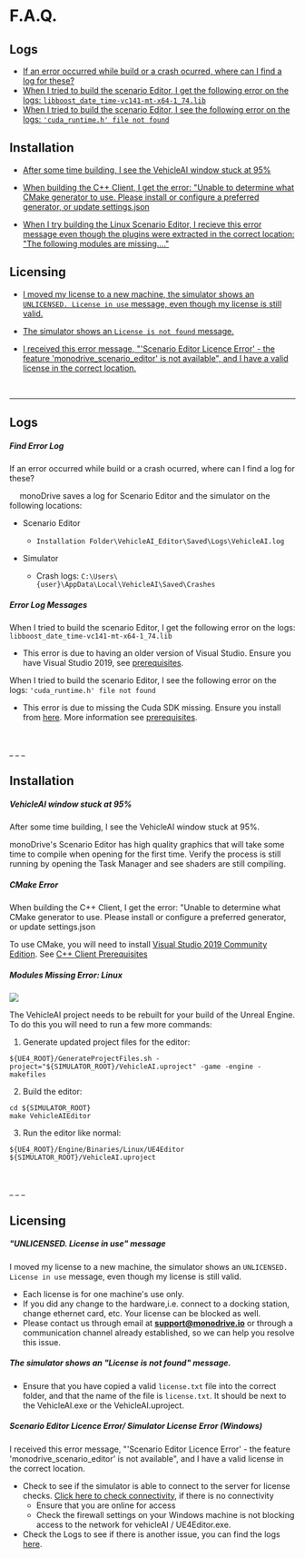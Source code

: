 # F.A.Q.   

<h2> Logs </h2>

- [ If an error occurred while build or a crash ocurred, where can I find a log for these?](./#find-error-log)
- [When I tried to build the scenario Editor, I get the following error on the logs: ```libboost_date_time-vc141-mt-x64-1_74.lib```](./#error-log-messages)
- [When I tried to build the scenario Editor, I see the following error on the logs: ```'cuda_runtime.h' file not found```](./#error-log-messages)

<h2> Installation </h2>

- [After some time building, I see the VehicleAI window stuck at 95%](./#vehicleai-window-stuck-at-95)

- [When building the C++ Client, I get the error: "Unable to determine what CMake generator to use. Please install or configure a preferred generator, or update settings.json](./#cmake-error)

- [When I try building the Linux Scenario Editor, I recieve this error message even though the plugins were extracted in the correct location: "The following modules are missing...."](./#modules-missing-error-linux)

<h2> Licensing </h2>

- [I moved my license to a new machine, the simulator shows an ```UNLICENSED. License in use``` message, even though my license is still valid.](./#unlicensed-license-in-use-message)
- [The simulator shows an ```License is not found``` message.](./#the-simulator-shows-an-license-is-not-found-message)

- [I received this error message, "'Scenario Editor Licence Error' - the feature 'monodrive_scenario_editor' is not available", and I have a valid license in the correct location.](./#scenario-editor-licence-error-simulator-license-error-windows)

<p>&nbsp;</p>

_ _ _ 

## Logs

##### Find Error Log

If an error occurred while build or a crash ocurred, where can I find a log for these?

&emsp; monoDrive saves a log for Scenario Editor and the simulator on the following locations:

 - Scenario Editor   
    - `Installation Folder\VehicleAI_Editor\Saved\Logs\VehicleAI.log`

 - Simulator   
    - Crash logs: `C:\Users\{user}\AppData\Local\VehicleAI\Saved\Crashes`

##### Error Log Messages

When I tried to build the scenario Editor, I get the following error on the logs: ```libboost_date_time-vc141-mt-x64-1_74.lib```

- This error is due to having an older version of Visual Studio. Ensure you have Visual Studio 2019, see [prerequisites](Getting_Started.md). 

When I tried to build the scenario Editor, I see the following error on the logs: ```'cuda_runtime.h' file not found```

-  This error is due to missing the Cuda SDK missing. Ensure you install from [here](https://developer.nvidia.com/cuda-10.2-download-archive). More information see [prerequisites](Getting_Started.md).   
<p>&nbsp;</p>
_ _ _ 

## Installation

##### VehicleAI window stuck at 95%

After some time building, I see the VehicleAI window stuck at 95%.

monoDrive's Scenario Editor has high quality graphics that will take some time to compile when opening for the first time. Verify the process is still running by opening the Task Manager and see shaders are still compiling.

##### CMake Error

When building the C++ Client, I get the error: "Unable to determine what CMake generator to use. Please install or configure a preferred generator, or update settings.json

To use CMake, you will need to install [Visual Studio 2019 Community Edition](https://visualstudio.microsoft.com/vs/community/). See [C++ Client Prerequisites](./cpp_client/cpp_quick_start.md)

##### Modules Missing Error: Linux

<div class="img_container">
    <img class='lg_img' src="../imgs/monodrive_error.png"/>
</div>

The VehicleAI project needs to be rebuilt for your build of the Unreal Engine. To do this you will need to run a few more commands:

1. Generate updated project files for the editor:

```
${UE4_ROOT}/GenerateProjectFiles.sh -project="${SIMULATOR_ROOT}/VehicleAI.uproject" -game -engine -makefiles
```

2. Build the editor:
```
cd ${SIMULATOR_ROOT}
make VehicleAIEditor
```

3. Run the editor like normal:
```
${UE4_ROOT}/Engine/Binaries/Linux/UE4Editor ${SIMULATOR_ROOT}/VehicleAI.uproject
```
<p>&nbsp;</p>
_ _ _ 

## Licensing 

##### "UNLICENSED. License in use" message

I moved my license to a new machine, the simulator shows an ```UNLICENSED. License in use``` message, even though my license is still valid.

- Each license is for one machine's use only. 
- If you did any change to the hardware,i.e. connect to a docking station, change ethernet card, etc. Your license can be blocked as well. 
- Please contact us through email at **support@monodrive.io** or through a communication channel already established, so we can help you resolve this issue. 

##### The simulator shows an "License is not found" message.

- Ensure that you have copied a valid `license.txt` file into the correct folder, and that the name of the file is `license.txt`. It should be next to the VehicleAI.exe or the VehicleAI.uproject.   

##### Scenario Editor Licence Error/ Simulator License Error (Windows)

I received this error message, "'Scenario Editor Licence Error' - the feature 'monodrive_scenario_editor' is not available", and I have a valid license in the correct location.

 - Check to see if the simulator is able to connect to the server for license checks. [Click here to check connectivity](https://api.monodrive.io/api/v1/status), if there is no connectivity
    - Ensure that you are online for access
    - Check the firewall settings on your Windows machine is not blocking access to the network for vehicleAI / UE4Editor.exe. 
- Check the Logs to see if there is another issue, you can find the logs [here]((./#find-error-log)).

<p>&nbsp;</p>

